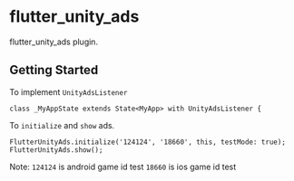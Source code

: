 # flutter_unity_ads

flutter_unity_ads plugin.

## Getting Started

To implement `UnityAdsListener`
```
class _MyAppState extends State<MyApp> with UnityAdsListener {
```

To `initialize` and `show` ads.
```
FlutterUnityAds.initialize('124124', '18660', this, testMode: true);
FlutterUnityAds.show();
```

Note:
`124124` is android game id test
`18660` is ios game id test
